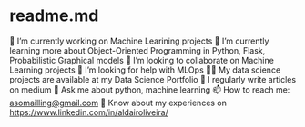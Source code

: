 # readme.md

🔭 I’m currently working on Machine Learining projects
🌱 I’m currently learning more about Object-Oriented Programming in Python, Flask, Probabilistic Graphical models
👯 I’m looking to collaborate on Machine Learning projects
🤝 I’m looking for help with MLOps
👨‍💻 My data science projects are available at my Data Science Portfolio
📝 I regularly write articles on medium
💬 Ask me about python, machine learning
📫 How to reach me: asomailling@gmail.com
📄 Know about my experiences on https://www.linkedin.com/in/aldairoliveira/
